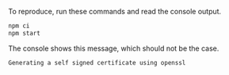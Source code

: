 To reproduce, run these commands and read the console output.

```sh
npm ci
npm start
```

The console shows this message, which should not be the case.

```sh
Generating a self signed certificate using openssl
```
